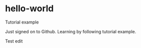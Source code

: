 # hello-world
Tutorial example

Just signed on to Github.  Learning by following tutorial example.

Test edit
